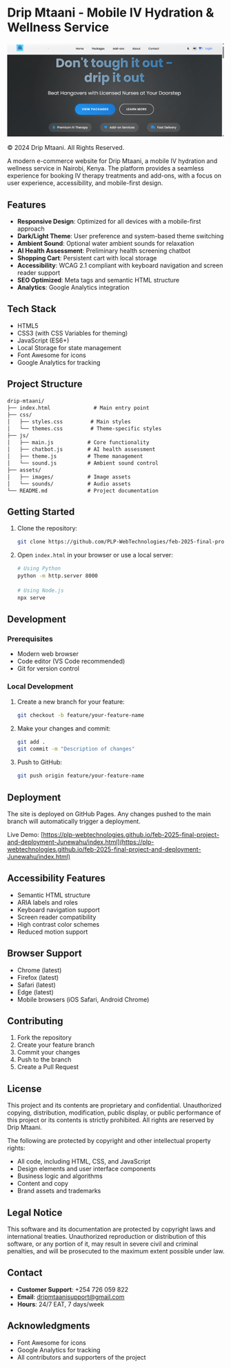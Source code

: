 # Drip Mtaani - Mobile IV Hydration & Wellness Service

![Screenshot](./assets/images/screenshot.png)

© 2024 Drip Mtaani. All Rights Reserved.

A modern e-commerce website for Drip Mtaani, a mobile IV hydration and wellness service in Nairobi, Kenya. The platform provides a seamless experience for booking IV therapy treatments and add-ons, with a focus on user experience, accessibility, and mobile-first design.

## Features

- **Responsive Design**: Optimized for all devices with a mobile-first approach
- **Dark/Light Theme**: User preference and system-based theme switching
- **Ambient Sound**: Optional water ambient sounds for relaxation
- **AI Health Assessment**: Preliminary health screening chatbot
- **Shopping Cart**: Persistent cart with local storage
- **Accessibility**: WCAG 2.1 compliant with keyboard navigation and screen reader support
- **SEO Optimized**: Meta tags and semantic HTML structure
- **Analytics**: Google Analytics integration

## Tech Stack

- HTML5
- CSS3 (with CSS Variables for theming)
- JavaScript (ES6+)
- Local Storage for state management
- Font Awesome for icons
- Google Analytics for tracking

## Project Structure

```
drip-mtaani/
├── index.html              # Main entry point
├── css/
│   ├── styles.css         # Main styles
│   └── themes.css         # Theme-specific styles
├── js/
│   ├── main.js           # Core functionality
│   ├── chatbot.js        # AI health assessment
│   ├── theme.js          # Theme management
│   └── sound.js          # Ambient sound control
├── assets/
│   ├── images/           # Image assets
│   └── sounds/           # Audio assets
└── README.md             # Project documentation
```

## Getting Started

1. Clone the repository:
   ```bash
   git clone https://github.com/PLP-WebTechnologies/feb-2025-final-project-and-deployment-Junewahu.git
   ```

2. Open `index.html` in your browser or use a local server:
   ```bash
   # Using Python
   python -m http.server 8000
   
   # Using Node.js
   npx serve
   ```

## Development

### Prerequisites

- Modern web browser
- Code editor (VS Code recommended)
- Git for version control

### Local Development

1. Create a new branch for your feature:
   ```bash
   git checkout -b feature/your-feature-name
   ```

2. Make your changes and commit:
   ```bash
   git add .
   git commit -m "Description of changes"
   ```

3. Push to GitHub:
   ```bash
   git push origin feature/your-feature-name
   ```

## Deployment

The site is deployed on GitHub Pages. Any changes pushed to the main branch will automatically trigger a deployment.

Live Demo: [https://plp-webtechnologies.github.io/feb-2025-final-project-and-deployment-Junewahu/index.html](https://plp-webtechnologies.github.io/feb-2025-final-project-and-deployment-Junewahu/index.html)

## Accessibility Features

- Semantic HTML structure
- ARIA labels and roles
- Keyboard navigation support
- Screen reader compatibility
- High contrast color schemes
- Reduced motion support

## Browser Support

- Chrome (latest)
- Firefox (latest)
- Safari (latest)
- Edge (latest)
- Mobile browsers (iOS Safari, Android Chrome)

## Contributing

1. Fork the repository
2. Create your feature branch
3. Commit your changes
4. Push to the branch
5. Create a Pull Request

## License

This project and its contents are proprietary and confidential. Unauthorized copying, distribution, modification, public display, or public performance of this project or its contents is strictly prohibited. All rights are reserved by Drip Mtaani.

The following are protected by copyright and other intellectual property rights:
- All code, including HTML, CSS, and JavaScript
- Design elements and user interface components
- Business logic and algorithms
- Content and copy
- Brand assets and trademarks

## Legal Notice

This software and its documentation are protected by copyright laws and international treaties. Unauthorized reproduction or distribution of this software, or any portion of it, may result in severe civil and criminal penalties, and will be prosecuted to the maximum extent possible under law.

## Contact

- **Customer Support**: +254 726 059 822
- **Email**: dripmtaanisupport@gmail.com
- **Hours**: 24/7 EAT, 7 days/week

## Acknowledgments

- Font Awesome for icons
- Google Analytics for tracking
- All contributors and supporters of the project
